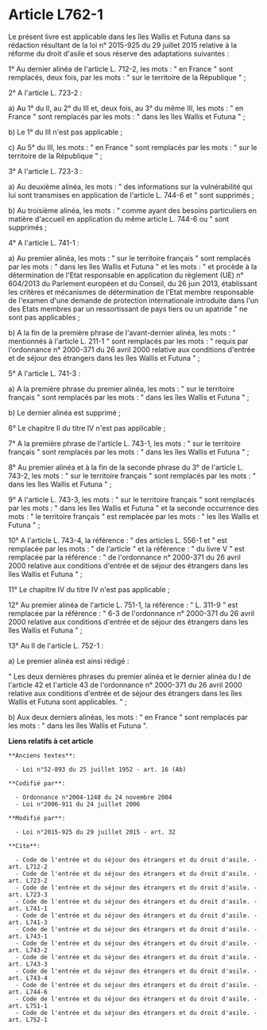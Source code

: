 # Article L762-1

Le présent livre est applicable dans les îles Wallis et Futuna dans sa rédaction résultant de la loi n° 2015-925 du 29
juillet 2015 relative à la réforme du droit d'asile et sous réserve des adaptations suivantes : 

1° Au dernier alinéa de l'article L. 712-2, les mots : " en France " sont remplacés, deux fois, par les mots : " sur le
territoire de la République " ; 

2° A l'article L. 723-2 : 

a) Au 1° du II, au 2° du III et, deux fois, au 3° du même III, les mots : " en France " sont remplacés par les mots : " dans
les îles Wallis et Futuna " ; 

b) Le 1° du III n'est pas applicable ; 

c) Au 5° du III, les mots : " en France " sont remplacés par les mots : " sur le territoire de la République " ; 

3° A l'article L. 723-3 : 

a) Au deuxième alinéa, les mots : " des informations sur la vulnérabilité qui lui sont transmises en application de l'article
L. 744-6 et " sont supprimés ; 

b) Au troisième alinéa, les mots : " comme ayant des besoins particuliers en matière d'accueil en application du même article
L. 744-6 ou " sont supprimés ; 

4° A l'article L. 741-1 : 

a) Au premier alinéa, les mots : " sur le territoire français " sont remplacés par les mots : " dans les îles Wallis et
Futuna " et les mots : " et procède à la détermination de l'Etat responsable en application du règlement (UE) n° 604/2013 du
Parlement européen et du Conseil, du 26 juin 2013, établissant les critères et mécanismes de détermination de l'Etat membre
responsable de l'examen d'une demande de protection internationale introduite dans l'un des Etats membres par un
ressortissant de pays tiers ou un apatride " ne sont pas applicables ; 

b) A la fin de la première phrase de l'avant-dernier alinéa, les mots : " mentionnés à l'article L. 211-1 " sont remplacés
par les mots : " requis par l'ordonnance n° 2000-371 du 26 avril 2000 relative aux conditions d'entrée et de séjour des
étrangers dans les îles Wallis et Futuna " ; 

5° A l'article L. 741-3 : 

a) A la première phrase du premier alinéa, les mots : " sur le territoire français " sont remplacés par les mots : " dans les
îles Wallis et Futuna " ; 

b) Le dernier alinéa est supprimé ; 

6° Le chapitre II du titre IV n'est pas applicable ; 

7° A la première phrase de l'article L. 743-1, les mots : " sur le territoire français " sont remplacés par les mots : " dans
les îles Wallis et Futuna " ; 

8° Au premier alinéa et à la fin de la seconde phrase du 3° de l'article L. 743-2, les mots : " sur le territoire français "
sont remplacés par les mots : " dans les îles Wallis et Futuna " ; 

9° A l'article L. 743-3, les mots : " sur le territoire français " sont remplacés par les mots : " dans les îles Wallis et
Futuna " et la seconde occurrence des mots : " le territoire français " est remplacée par les mots : " les îles Wallis et
Futuna " ; 

10° A l'article L. 743-4, la référence : " des articles L. 556-1 et " est remplacée par les mots : " de l'article " et la
référence : " du livre V " est remplacée par la référence : " de l'ordonnance n° 2000-371 du 26 avril 2000 relative aux
conditions d'entrée et de séjour des étrangers dans les îles Wallis et Futuna " ; 

11° Le chapitre IV du titre IV n'est pas applicable ; 

12° Au premier alinéa de l'article L. 751-1, la référence : " L. 311-9 " est remplacée par la référence : " 6-3 de
l'ordonnance n° 2000-371 du 26 avril 2000 relative aux conditions d'entrée et de séjour des étrangers dans les îles Wallis et
Futuna " ; 

13° Au II de l'article L. 752-1 : 

a) Le premier alinéa est ainsi rédigé : 

" Les deux dernières phrases du premier alinéa et le dernier alinéa du I de l'article 42 et l'article 43 de l'ordonnance n°
2000-371 du 26 avril 2000 relative aux conditions d'entrée et de séjour des étrangers dans les îles Wallis et Futuna sont
applicables. " ; 

b) Aux deux derniers alinéas, les mots : " en France " sont remplacés par les mots : " dans les îles Wallis et Futuna ".

**Liens relatifs à cet article**

	**Anciens textes**:

	  - Loi n°52-893 du 25 juillet 1952 - art. 16 (Ab)

	**Codifié par**:

	  - Ordonnance n°2004-1248 du 24 novembre 2004
	  - Loi n°2006-911 du 24 juillet 2006

	**Modifié par**:

	  - Loi n°2015-925 du 29 juillet 2015 - art. 32

	**Cite**:

	  - Code de l'entrée et du séjour des étrangers et du droit d'asile. - art. L712-2
	  - Code de l'entrée et du séjour des étrangers et du droit d'asile. - art. L723-2
	  - Code de l'entrée et du séjour des étrangers et du droit d'asile. - art. L723-3
	  - Code de l'entrée et du séjour des étrangers et du droit d'asile. - art. L741-1
	  - Code de l'entrée et du séjour des étrangers et du droit d'asile. - art. L741-3
	  - Code de l'entrée et du séjour des étrangers et du droit d'asile. - art. L743-1
	  - Code de l'entrée et du séjour des étrangers et du droit d'asile. - art. L743-2
	  - Code de l'entrée et du séjour des étrangers et du droit d'asile. - art. L743-3
	  - Code de l'entrée et du séjour des étrangers et du droit d'asile. - art. L743-4
	  - Code de l'entrée et du séjour des étrangers et du droit d'asile. - art. L744-6
	  - Code de l'entrée et du séjour des étrangers et du droit d'asile. - art. L751-1
	  - Code de l'entrée et du séjour des étrangers et du droit d'asile. - art. L752-1
